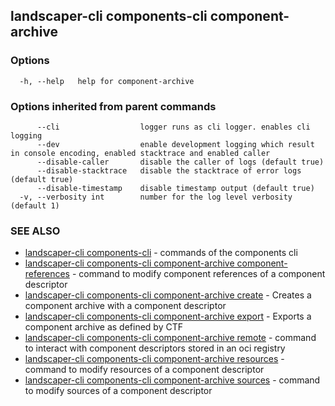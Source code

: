 ## landscaper-cli components-cli component-archive


### Options

```
  -h, --help   help for component-archive
```

### Options inherited from parent commands

```
      --cli                  logger runs as cli logger. enables cli logging
      --dev                  enable development logging which result in console encoding, enabled stacktrace and enabled caller
      --disable-caller       disable the caller of logs (default true)
      --disable-stacktrace   disable the stacktrace of error logs (default true)
      --disable-timestamp    disable timestamp output (default true)
  -v, --verbosity int        number for the log level verbosity (default 1)
```

### SEE ALSO

* [landscaper-cli components-cli](landscaper-cli_components-cli.md)	 - commands of the components cli
* [landscaper-cli components-cli component-archive component-references](landscaper-cli_components-cli_component-archive_component-references.md)	 - command to modify component references of a component descriptor
* [landscaper-cli components-cli component-archive create](landscaper-cli_components-cli_component-archive_create.md)	 - Creates a component archive with a component descriptor
* [landscaper-cli components-cli component-archive export](landscaper-cli_components-cli_component-archive_export.md)	 - Exports a component archive as defined by CTF
* [landscaper-cli components-cli component-archive remote](landscaper-cli_components-cli_component-archive_remote.md)	 - command to interact with component descriptors stored in an oci registry
* [landscaper-cli components-cli component-archive resources](landscaper-cli_components-cli_component-archive_resources.md)	 - command to modify resources of a component descriptor
* [landscaper-cli components-cli component-archive sources](landscaper-cli_components-cli_component-archive_sources.md)	 - command to modify sources of a component descriptor

